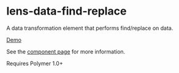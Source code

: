 # lens-data-find-replace

A data transformation element that performs find/replace on data.

[Demo](http://lenses.github.io/lens-data-find-replace/components/lens-data-find-replace/demo.html)

See the [component page](http://lenses.github.io/lens-data-find-replace) for more information.

Requires Polymer 1.0+

